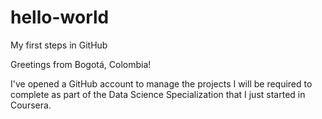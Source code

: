 # hello-world
My first steps in GitHub

Greetings from Bogotá, Colombia!

I've opened a GitHub account to manage the projects I will be required to complete as part of the Data Science Specialization that I just started in Coursera.
